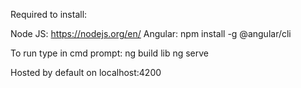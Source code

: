 Required to install:

Node JS: https://nodejs.org/en/
Angular: npm install -g @angular/cli

To run type in cmd prompt:
ng build lib
ng serve

Hosted by default on localhost:4200
